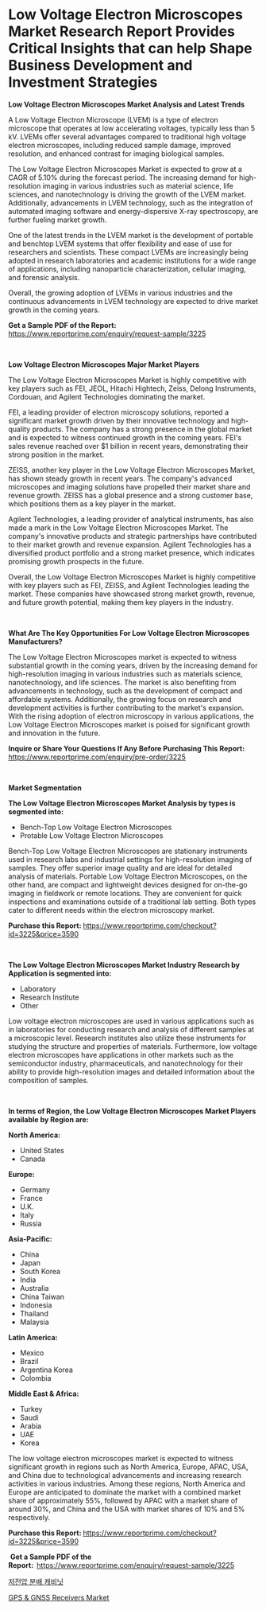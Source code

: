 <p><h1>Low Voltage Electron Microscopes Market Research Report Provides Critical Insights that can help Shape Business Development and Investment Strategies</h1></p><p><strong>Low Voltage Electron Microscopes Market Analysis and Latest Trends</strong></p>
<p><p>A Low Voltage Electron Microscope (LVEM) is a type of electron microscope that operates at low accelerating voltages, typically less than 5 kV. LVEMs offer several advantages compared to traditional high voltage electron microscopes, including reduced sample damage, improved resolution, and enhanced contrast for imaging biological samples.</p><p>The Low Voltage Electron Microscopes Market is expected to grow at a CAGR of 5.10% during the forecast period. The increasing demand for high-resolution imaging in various industries such as material science, life sciences, and nanotechnology is driving the growth of the LVEM market. Additionally, advancements in LVEM technology, such as the integration of automated imaging software and energy-dispersive X-ray spectroscopy, are further fueling market growth.</p><p>One of the latest trends in the LVEM market is the development of portable and benchtop LVEM systems that offer flexibility and ease of use for researchers and scientists. These compact LVEMs are increasingly being adopted in research laboratories and academic institutions for a wide range of applications, including nanoparticle characterization, cellular imaging, and forensic analysis.</p><p>Overall, the growing adoption of LVEMs in various industries and the continuous advancements in LVEM technology are expected to drive market growth in the coming years.</p></p>
<p><strong>Get a Sample PDF of the Report:&nbsp;</strong> <a href="https://www.reportprime.com/enquiry/request-sample/3225">https://www.reportprime.com/enquiry/request-sample/3225</a></p>
<p>&nbsp;</p>
<p><strong>Low Voltage Electron Microscopes Major Market Players</strong></p>
<p><p>The Low Voltage Electron Microscopes Market is highly competitive with key players such as FEI, JEOL, Hitachi Hightech, Zeiss, Delong Instruments, Cordouan, and Agilent Technologies dominating the market. </p><p>FEI, a leading provider of electron microscopy solutions, reported a significant market growth driven by their innovative technology and high-quality products. The company has a strong presence in the global market and is expected to witness continued growth in the coming years. FEI's sales revenue reached over $1 billion in recent years, demonstrating their strong position in the market.</p><p>ZEISS, another key player in the Low Voltage Electron Microscopes Market, has shown steady growth in recent years. The company's advanced microscopes and imaging solutions have propelled their market share and revenue growth. ZEISS has a global presence and a strong customer base, which positions them as a key player in the market.</p><p>Agilent Technologies, a leading provider of analytical instruments, has also made a mark in the Low Voltage Electron Microscopes Market. The company's innovative products and strategic partnerships have contributed to their market growth and revenue expansion. Agilent Technologies has a diversified product portfolio and a strong market presence, which indicates promising growth prospects in the future.</p><p>Overall, the Low Voltage Electron Microscopes Market is highly competitive with key players such as FEI, ZEISS, and Agilent Technologies leading the market. These companies have showcased strong market growth, revenue, and future growth potential, making them key players in the industry.</p></p>
<p>&nbsp;</p>
<p><strong>What Are The Key Opportunities For Low Voltage Electron Microscopes Manufacturers?</strong></p>
<p><p>The Low Voltage Electron Microscopes market is expected to witness substantial growth in the coming years, driven by the increasing demand for high-resolution imaging in various industries such as materials science, nanotechnology, and life sciences. The market is also benefiting from advancements in technology, such as the development of compact and affordable systems. Additionally, the growing focus on research and development activities is further contributing to the market's expansion. With the rising adoption of electron microscopy in various applications, the Low Voltage Electron Microscopes market is poised for significant growth and innovation in the future.</p></p>
<p><strong>Inquire or Share Your Questions If Any Before Purchasing This Report:</strong> <a href="https://www.reportprime.com/enquiry/pre-order/3225">https://www.reportprime.com/enquiry/pre-order/3225</a></p>
<p>&nbsp;</p>
<p><strong>Market Segmentation</strong></p>
<p><strong>The Low Voltage Electron Microscopes Market Analysis by types is segmented into:</strong></p>
<p><ul><li>Bench-Top Low Voltage Electron Microscopes</li><li>Protable Low Voltage Electron Microscopes</li></ul></p>
<p><p>Bench-Top Low Voltage Electron Microscopes are stationary instruments used in research labs and industrial settings for high-resolution imaging of samples. They offer superior image quality and are ideal for detailed analysis of materials. Portable Low Voltage Electron Microscopes, on the other hand, are compact and lightweight devices designed for on-the-go imaging in fieldwork or remote locations. They are convenient for quick inspections and examinations outside of a traditional lab setting. Both types cater to different needs within the electron microscopy market.</p></p>
<p><strong>Purchase this Report:&nbsp;</strong><a href="https://www.reportprime.com/checkout?id=3225&price=3590">https://www.reportprime.com/checkout?id=3225&price=3590</a></p>
<p>&nbsp;</p>
<p><strong>The Low Voltage Electron Microscopes Market Industry Research by Application is segmented into:</strong></p>
<p><ul><li>Laboratory</li><li>Research Institute</li><li>Other</li></ul></p>
<p><p>Low voltage electron microscopes are used in various applications such as in laboratories for conducting research and analysis of different samples at a microscopic level. Research institutes also utilize these instruments for studying the structure and properties of materials. Furthermore, low voltage electron microscopes have applications in other markets such as the semiconductor industry, pharmaceuticals, and nanotechnology for their ability to provide high-resolution images and detailed information about the composition of samples.</p></p>
<p>&nbsp;</p>
<p><strong>In terms of Region, the Low Voltage Electron Microscopes Market Players available by Region are:</strong></p>
<p>
    <p> <strong> North America: </strong>
        <ul>
            <li>United States</li>
            <li>Canada</li>
        </ul>
        </p> 
    <p> <strong> Europe: </strong>
        <ul>
            <li>Germany</li>
            <li>France</li>
            <li>U.K.</li>
            <li>Italy</li>
            <li>Russia</li>
        </ul>
        </p> 
    <p> <strong> Asia-Pacific: </strong>
        <ul>
            <li>China</li>
            <li>Japan</li>
            <li>South Korea</li>
            <li>India</li>
            <li>Australia</li>
            <li>China Taiwan</li>
            <li>Indonesia</li>
            <li>Thailand</li>
            <li>Malaysia</li>
        </ul>
        </p> 
    <p> <strong> Latin America: </strong>
        <ul>
            <li>Mexico</li>
            <li>Brazil</li>
            <li>Argentina Korea</li>
            <li>Colombia</li>
        </ul>
        </p> 
    <p> <strong> Middle East & Africa: </strong>
        <ul>
            <li>Turkey</li>
            <li>Saudi</li>
            <li>Arabia</li>
            <li>UAE</li>
            <li>Korea</li>
        </ul>
    </p>
    </p>
<p><p>The low voltage electron microscopes market is expected to witness significant growth in regions such as North America, Europe, APAC, USA, and China due to technological advancements and increasing research activities in various industries. Among these regions, North America and Europe are anticipated to dominate the market with a combined market share of approximately 55%, followed by APAC with a market share of around 30%, and China and the USA with market shares of 10% and 5% respectively.</p></p>
<p><strong>Purchase this Report: </strong><a href="https://www.reportprime.com/checkout?id=3225&price=3590">https://www.reportprime.com/checkout?id=3225&price=3590</a></p>
<p>&nbsp;<strong>Get a Sample PDF of the Report:&nbsp;&nbsp;</strong><a href="https://www.reportprime.com/enquiry/request-sample/3225">https://www.reportprime.com/enquiry/request-sample/3225</a></p>
<p><strong></strong></p>
<p><p><a href="https://github.com/laholand/Market-Research-Report-List-3/blob/main/376818712301.md">저전압 분배 캐비닛</a></p><p><a href="https://github.com/JameTravis/Market-Research-Report-List-4/blob/main/gps-gnss-receivers-market.md">GPS & GNSS Receivers Market</a></p></p>